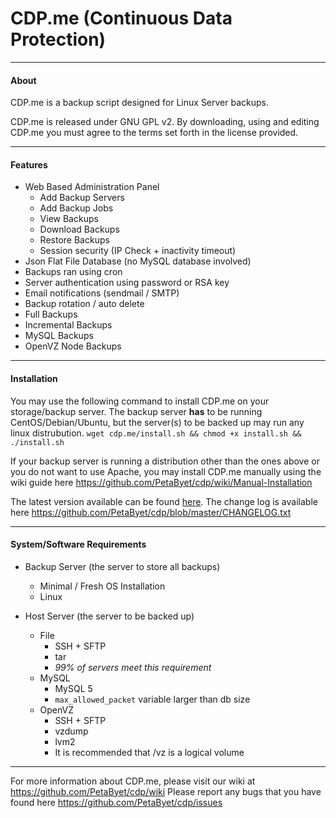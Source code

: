CDP.me (Continuous Data Protection)
===
---------------------------------------
#### About
CDP.me is a backup script designed for Linux Server backups.

CDP.me is released under GNU GPL v2. By downloading, using and editing CDP.me you must agree to the terms set forth in the license provided.

---------------------------------------
#### Features 
* Web Based Administration Panel
  * Add Backup Servers
  * Add Backup Jobs
  * View Backups
  * Download Backups
  * Restore Backups
  * Session security (IP Check + inactivity timeout)
* Json Flat File Database (no MySQL database involved)
* Backups ran using cron
* Server authentication using password or RSA key
* Email notifications (sendmail / SMTP)
* Backup rotation / auto delete
* Full Backups
* Incremental Backups
* MySQL Backups
* OpenVZ Node Backups

---------------------------------------
#### Installation
You may use the following command to install CDP.me on your storage/backup server.
The backup server **has** to be running CentOS/Debian/Ubuntu, but the server(s) to be backed up may run any linux distrubution.
`wget cdp.me/install.sh && chmod +x install.sh && ./install.sh`

If your backup server is running a distribution other than the ones above or you do not want to use Apache, you may install CDP.me manually using the wiki guide here https://github.com/PetaByet/cdp/wiki/Manual-Installation

The latest version available can be found [here](https://github.com/PetaByet/cdp/releases). The change log is available here https://github.com/PetaByet/cdp/blob/master/CHANGELOG.txt

---------------------------------------
#### System/Software Requirements
* Backup Server (the server to store all backups)
  * Minimal / Fresh OS Installation
  * Linux
  
* Host Server (the server to be backed up)
  * File
    * SSH + SFTP
    * tar
    * *99% of servers meet this requirement*
  * MySQL
    * MySQL 5
    * `max_allowed_packet` variable larger than db size
  * OpenVZ
    * SSH + SFTP
    * vzdump
    * lvm2
    * It is recommended that /vz is a logical volume
  
---------------------------------------
For more information about CDP.me, please visit our wiki at https://github.com/PetaByet/cdp/wiki
Please report any bugs that you have found here https://github.com/PetaByet/cdp/issues
  